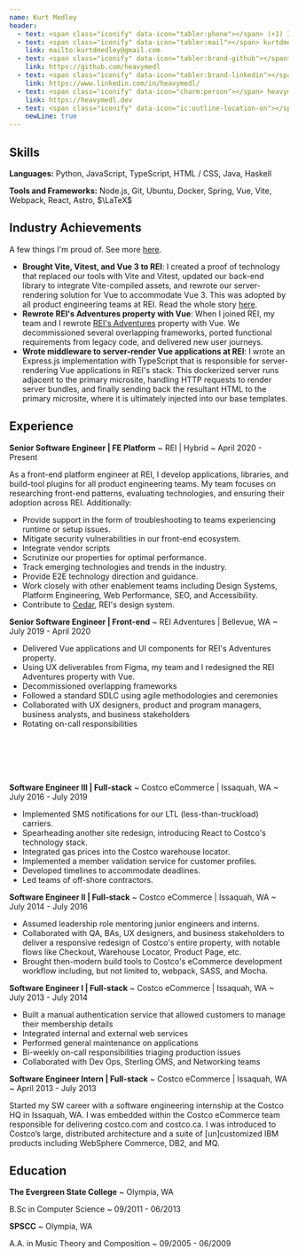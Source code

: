 ```yaml
---
name: Kurt Medley
header:
  - text: <span class="iconify" data-icon="tabler:phone"></span> (+1) 360-561-3145
  - text: <span class="iconify" data-icon="tabler:mail"></span> kurtdmedley@gmail.com
    link: mailto:kurtdmedley@gmail.com
  - text: <span class="iconify" data-icon="tabler:brand-github"></span> HeavyMedl
    link: https://github.com/heavymedl
  - text: <span class="iconify" data-icon="tabler:brand-linkedin"></span> heavymedl
    link: https://www.linkedin.com/in/heavymedl/
  - text: <span class="iconify" data-icon="charm:person"></span> heavymedl.dev
    link: https://heavymedl.dev
  - text: <span class="iconify" data-icon="ic:outline-location-on"></span> Seattle, WA
    newLine: true
---
```


## Skills

**Languages:** Python, JavaScript, TypeScript, HTML / CSS, Java, Haskell

**Tools and Frameworks:** Node.js, Git, Ubuntu, Docker, Spring, Vue, Vite, Webpack, React, Astro, $\LaTeX$

## Industry Achievements

A few things I'm proud of. See more <a href="https://heavymedl.dev/cv/#industry-achievements" target="_blank">here</a>.

- **Brought Vite, Vitest, and Vue 3 to REI**: I created a proof of technology that replaced our tools with Vite and Vitest, updated our back-end library to integrate Vite-compiled assets, and rewrote our server-rendering solution for Vue to accommodate Vue 3. This was adopted by all product engineering teams at REI. Read the whole story [here](https://heavymedl.dev/posts/unleashing-the-power-of-vite-and-vitest-at-rei/).
- **Rewrote REI's Adventures property with Vue**: When I joined REI, my team and I rewrote [REI's Adventures](https://www.rei.com/adventures) property with Vue. We decommissioned several overlapping frameworks, ported functional requirements from legacy code, and delivered new user journeys.
- **Wrote middleware to server-render Vue applications at REI**: I wrote an Express.js implementation with TypeScript that is responsible for server-rendering Vue applications in REI's stack. This dockerized server runs adjacent to the primary microsite, handling HTTP requests to render server bundles, and finally sending back the resultant HTML to the primary microsite, where it is ultimately injected into our base templates.

## Experience

**Senior Software Engineer | FE Platform**
~ REI | Hybrid
~ April 2020 - Present

As a front-end platform engineer at REI, I develop applications, libraries, and build-tool plugins for all product engineering teams. My team focuses on researching front-end patterns, evaluating technologies, and ensuring their adoption across REI. Additionally:

- Provide support in the form of troubleshooting to teams experiencing runtime or setup issues.
- Mitigate security vulnerabilities in our front-end ecosystem.
- Integrate vendor scripts
- Scrutinize our properties for optimal performance.
- Track emerging technologies and trends in the industry.
- Provide E2E technology direction and guidance.
- Work closely with other enablement teams including Design Systems, Platform Engineering, Web Performance, SEO, and Accessibility.
- Contribute to [Cedar](https://cedar.rei.com), REI's design system.

**Senior Software Engineer | Front-end**
~ REI Adventures | Bellevue, WA
~ July 2019 - April 2020

- Delivered Vue applications and UI components for REI's Adventures property.
- Using UX deliverables from Figma, my team and I redesigned the REI Adventures property with Vue.
- Decommissioned overlapping frameworks
- Followed a standard SDLC using agile methodologies and ceremonies
- Collaborated with UX designers, product and program managers, business analysts, and business stakeholders
- Rotating on-call responsibilities

<!-- Page break for PDF -->
<div style="margin-bottom: 7em"></div>

**Software Engineer III | Full-stack**
~ Costco eCommerce | Issaquah, WA
~ July 2016 - July 2019

- Implemented SMS notifications for our LTL (less-than-truckload) carriers.
- Spearheading another site redesign, introducing React to Costco's technology stack.
- Integrated gas prices into the Costco warehouse locator.
- Implemented a member validation service for customer profiles.
- Developed timelines to accommodate deadlines.
- Led teams of off-shore contractors.

**Software Engineer II | Full-stack**
~ Costco eCommerce | Issaquah, WA
~ July 2014 - July 2016

- Assumed leadership role mentoring junior engineers and interns.
- Collaborated with QA, BAs, UX designers, and business stakeholders to deliver a responsive redesign of Costco's entire property, with notable flows like Checkout, Warehouse Locator, Product Page, etc.
- Brought then-modern build tools to Costco's eCommerce development workflow including, but not limited to, webpack, SASS, and Mocha.

**Software Engineer I | Full-stack**
~ Costco eCommerce | Issaquah, WA
~ July 2013 - July 2014

- Built a manual authentication service that allowed customers to manage their membership details
- Integrated internal and external web services
- Performed general maintenance on applications
- Bi-weekly on-call responsibilities triaging production issues
- Collaborated with Dev Ops, Sterling OMS, and Networking teams

**Software Engineer Intern | Full-stack**
~ Costco eCommerce | Issaquah, WA
~ April 2013 - July 2013

Started my SW career with a software engineering internship at the Costco HQ in Issaquah, WA. I was embedded within the Costco eCommerce team responsible for delivering costco.com and costco.ca. I was introduced to Costco’s large, distributed architecture and a suite of [un]customized IBM products including WebSphere Commerce, DB2, and MQ.

## Education

**The Evergreen State College**
~ Olympia, WA

B.Sc in Computer Science
~ 09/2011 - 06/2013

**SPSCC**
~ Olympia, WA

A.A. in Music Theory and Composition
~ 09/2005 - 06/2009

<!-- written with ohmycv.app -->
